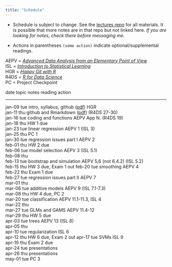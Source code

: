 ```yaml
---
title: "Schedule"
---
```





* Schedule is subject to change. See the [lectures repo](https://github.com/stats-432sp2018/lectures) for all materials. It is possible that more notes are in that repo but not linked here. _If you are looking for notes, check there before messaging me._  

* Actions in parentheses `(some action)` indicate optional/supplemental readings.

AEPV = [_Advanced Data Analysis from an Elementary Point of View_](http://www.stat.cmu.edu/~cshalizi/ADAfaEPoV/ADAfaEPoV.pdf)  
ISL = [_Introduction to Statistical Learning_](http://www-bcf.usc.edu/~gareth/ISL/)  
HGR = [_Happy Git with R_](http://happygitwithr.com/)  
R4DS = [_R for Data Science_](http://r4ds.had.co.nz)  
PC = Project Checkpoint


date         topic                       notes                                                                                           reading                          action               
-----------  --------------------------  ----------------------------------------------------------------------------------------------  -------------------------------  ---------------------
jan-09 tue   intro, syllabus, github     (<a href=https://raw.githubusercontent.com/stats-432sp2018/lectures/master/lec01.pdf>pdf</a>)   HGR                                                   
jan-11 thu   github and Rmarkdown        (<a href=https://raw.githubusercontent.com/stats-432sp2018/lectures/master/lec02.pdf>pdf</a>)   (R4DS 27-30)                                          
jan-16 tue   coding and functions                                                                                                        AEPV App N. (R4DS 19)                                 
jan-18 thu                                                                                                                                                                HW 1 due             
jan-23 tue   linear regression                                                                                                           AEPV 1 (ISL 3)                                        
jan-25 thu                                                                                                                                                                PC 1                 
jan-30 tue   regression issues part I                                                                                                    AEPV 2                                                
feb-01 thu                                                                                                                                                                HW 2 due             
feb-06 tue   model selection                                                                                                             AEPV 3 (ISL 5.1)                                      
feb-08 thu                                                                                                                                                                                     
feb-13 tue   bootstrap and simulation                                                                                                    AEPV 5,6 (not 6.4.2) (ISL 5.2)                        
feb-15 thu                                                                                                                                                                HW 3 due, Exam 1 out 
feb-20 tue   smoothing                                                                                                                   AEPV 4                                                
feb-22 thu                                                                                                                                                                Exam 1 due           
feb-27 tue   regression issues part II                                                                                                   AEPV 7                                                
mar-01 thu                                                                                                                                                                                     
mar-06 tue   additive models                                                                                                             AEPV 9 (ISL 7.1-7.3)                                  
mar-08 thu                                                                                                                                                                HW 4 due, PC 2       
mar-20 tue   classification                                                                                                              AEPV 11.1-11.3, ISL 4                                 
mar-22 thu                                                                                                                                                                                     
mar-27 tue   GLMs and GAMS                                                                                                               AEPV 11.4-12                                          
mar-29 thu                                                                                                                                                                HW 5 due             
apr-03 tue   trees                                                                                                                       AEPV 13 (ISL 8)                                       
apr-05 thu                                                                                                                                                                                     
apr-10 tue   regularization                                                                                                              ISL 6                                                 
apr-12 thu                                                                                                                                                                HW 6 due, Exam 2 out 
apr-17 tue   SVMs                                                                                                                        ISL 9                                                 
apr-19 thu                                                                                                                                                                Exam 2 due           
apr-24 tue                                                                                                                                                                presentations        
apr-26 thu                                                                                                                                                                presentations        
may-01 tue                                                                                                                                                                PC 3                 
